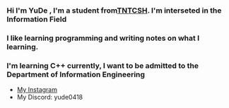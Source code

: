 ### Hi I'm YuDe , I'm a student from[TNTCSH](https://www.tntcsh.tn.edu.tw/portal). I'm interseted in the **Information Field**  
### I like learning programming and writing notes on what I learning.
### I'm learning C++ currently, I want to be admitted to the Department of Information Engineering

* [My Instagram](https://www.instagram.com/c.__yd/)
* My Discord: yude0418

